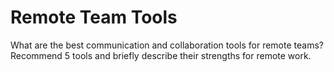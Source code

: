 # Remote Team Tools

What are the best communication and collaboration tools for remote teams? Recommend 5 tools and briefly describe their strengths for remote work.